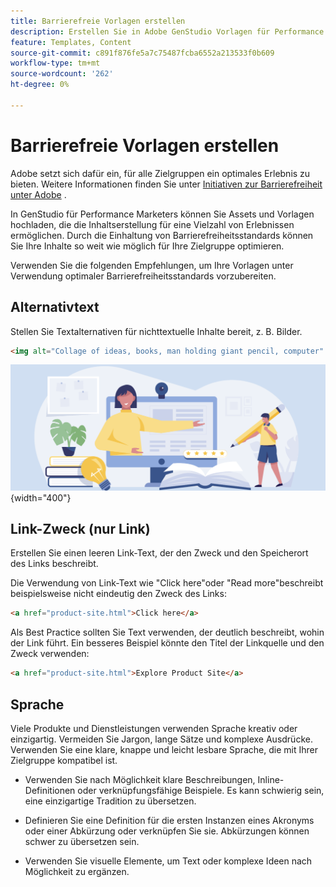 ```yaml
---
title: Barrierefreie Vorlagen erstellen
description: Erstellen Sie in Adobe GenStudio Vorlagen für Performance Marketingexperten, die mehr Zielgruppen erreichen und ein optimales Erlebnis bieten können.
feature: Templates, Content
source-git-commit: c891f876fe5a7c75487fcba6552a213533f0b609
workflow-type: tm+mt
source-wordcount: '262'
ht-degree: 0%

---
```



# Barrierefreie Vorlagen erstellen

Adobe setzt sich dafür ein, für alle Zielgruppen ein optimales Erlebnis zu bieten. Weitere Informationen finden Sie unter [Initiativen zur Barrierefreiheit unter Adobe](https://www.adobe.com/trust/accessibility/initiatives.html) .

In GenStudio für Performance Marketers können Sie Assets und Vorlagen hochladen, die die Inhaltserstellung für eine Vielzahl von Erlebnissen ermöglichen. Durch die Einhaltung von Barrierefreiheitsstandards können Sie Ihre Inhalte so weit wie möglich für Ihre Zielgruppe optimieren.

Verwenden Sie die folgenden Empfehlungen, um Ihre Vorlagen unter Verwendung optimaler Barrierefreiheitsstandards vorzubereiten.

## Alternativtext

Stellen Sie Textalternativen für nichttextuelle Inhalte bereit, z. B. Bilder.

```html
<img alt="Collage of ideas, books, man holding giant pencil, computer" src="card-create-assets.png">
```

![Collage von Ideen, Büchern, Mann mit einem riesigen Bleistift, Computer](../../assets/card-create-assets.png){width="400"}

## Link-Zweck (nur Link)

Erstellen Sie einen leeren Link-Text, der den Zweck und den Speicherort des Links beschreibt.

Die Verwendung von Link-Text wie &quot;Click here&quot;oder &quot;Read more&quot;beschreibt beispielsweise nicht eindeutig den Zweck des Links:

```html
<a href="product-site.html">Click here</a>
```

Als Best Practice sollten Sie Text verwenden, der deutlich beschreibt, wohin der Link führt. Ein besseres Beispiel könnte den Titel der Linkquelle und den Zweck verwenden:

```html
<a href="product-site.html">Explore Product Site</a>
```

## Sprache

Viele Produkte und Dienstleistungen verwenden Sprache kreativ oder einzigartig. Vermeiden Sie Jargon, lange Sätze und komplexe Ausdrücke. Verwenden Sie eine klare, knappe und leicht lesbare Sprache, die mit Ihrer Zielgruppe kompatibel ist.

- Verwenden Sie nach Möglichkeit klare Beschreibungen, Inline-Definitionen oder verknüpfungsfähige Beispiele. Es kann schwierig sein, eine einzigartige Tradition zu übersetzen.

- Definieren Sie eine Definition für die ersten Instanzen eines Akronyms oder einer Abkürzung oder verknüpfen Sie sie. Abkürzungen können schwer zu übersetzen sein.

- Verwenden Sie visuelle Elemente, um Text oder komplexe Ideen nach Möglichkeit zu ergänzen.

